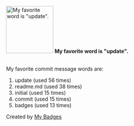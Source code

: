 <img src="https://my-badges.github.io/my-badges/favorite-word.png" alt="My favorite word is &quot;update&quot;." title="My favorite word is &quot;update&quot;." width="128">
<strong>My favorite word is &quot;update&quot;.</strong>
<br><br>

My favorite commit message words are:

1. update (used 56 times)
2. readme.md (used 38 times)
3. initial (used 15 times)
4. commit (used 15 times)
5. badges (used 13 times)


Created by <a href="https://github.com/my-badges/my-badges">My Badges</a>